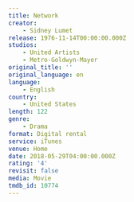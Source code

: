 ```yaml
---
title: Network
creator:
    - Sidney Lumet
release: 1976-11-14T00:00:00.000Z
studios:
    - United Artists
    - Metro-Goldwyn-Mayer
original_title: ''
original_language: en
language:
    - English
country:
    - United States
length: 122
genre:
    - Drama
format: Digital rental
service: iTunes
venue: Home
date: 2018-05-29T04:00:00.000Z
rating: '4'
revisit: false
media: Movie
tmdb_id: 10774
---
```



